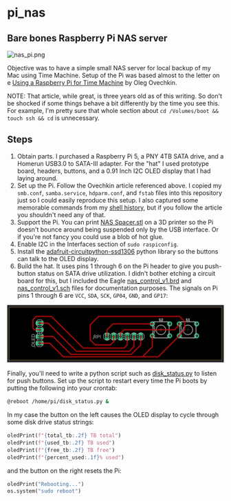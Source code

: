 # pi_nas

## Bare bones Raspberry Pi NAS server

![nas_pi.png](nas_pi.png)

Objective was to have a simple small NAS server for local backup of my Mac using Time Machine. Setup of the Pi was based almost to the letter on e [Using a Raspberry Pi for Time Machine](NASSetupArticle.pdf) by Oleg Ovechkin.

NOTE: That article, while great, is three years old as of this writing. So don't be shocked if some things behave a bit differently by the time you see this. For example, I'm pretty sure that whole section about `cd /Volumes/boot && touch ssh && cd` is unnecessary.

## Steps

1. Obtain parts. I purchased a Raspberry Pi 5, a PNY 4TB SATA drive, and a Homerun USB3.0 to SATA-III adapter. For the "hat" I used prototype board, headers, buttons, and a 0.91 Inch I2C OLED display that I had laying around.
2. Set up the Pi. Follow the Ovechkin article referenced above. I copied my `smb.conf`, `samba.service`, `hdparm.conf`, and `fstab` files into this repository just so I could easily reproduce this setup. I also captured some memorable commands from my [shell history](history.bash), but if you follow the article you shouldn't need any of that.
3. Support the Pi. You can print [NAS Spacer.stl](NAS_Spacer.stl) on a 3D printer so the Pi doesn't bounce around being suspended only by the USB interface. Or if you're not fancy you could use a blob of hot glue.
4. Enable I2C in the Interfaces section of `sudo raspiconfig`.
5. Install the [adafruit-circuitpython-ssd1306](https://docs.circuitpython.org/projects/ssd1306/en/latest/) python library so the buttons can talk to the OLED display.
6. Build the hat. It uses pins 1 through 6 on the Pi header to give you push-button status on SATA drive utilization. I didn't bother etching a circuit board for this, but I included the Eagle [nas_control_v1.brd](nas_control_v1.brd) and [nas_control_v1.sch](nas_control_v1.sch) files for documentation purposes. The signals on Pi pins 1 through 6 are `VCC`, `SDA`, `SCK`, `GP04`, `GND`, and `GP17`:

![nas_control_brd.png](nas_control_brd.png)

Finally, you'll need to write a python script such as [disk_status.py](disk_status.py) to listen for push buttons. Set up the script to restart every time the Pi boots by putting the following into your crontab:

```bash
@reboot /home/pi/disk_status.py &
```

In my case the button on the left causes the OLED display to cycle through some disk drive status strings:

```python
oledPrint(f"{total_tb:.2f} TB total")
oledPrint(f"{used_tb:.2f} TB used")
oledPrint(f"{free_tb:.2f} TB free")
oledPrint(f"{percent_used:.1f}% used")
```

and the button on the right resets the Pi:

```python
oledPrint("Rebooting...")
os.system("sudo reboot")
```
